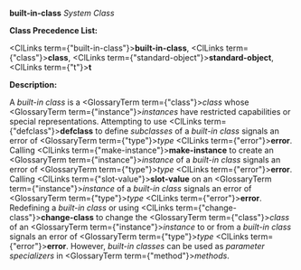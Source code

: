 **built-in-class** *System Class* 



**Class Precedence List:** 



<ClLinks  term={"built-in-class"}><b>built-in-class</b></ClLinks>, <ClLinks  term={"class"}><b>class</b></ClLinks>, <ClLinks  term={"standard-object"}><b>standard-object</b></ClLinks>, <ClLinks  term={"t"}><b>t</b></ClLinks> 



**Description:** 



A *built-in class* is a <GlossaryTerm  term={"class"}><i>class</i></GlossaryTerm> whose <GlossaryTerm  term={"instance"}><i>instances</i></GlossaryTerm> have restricted capabilities or special representations. Attempting to use <ClLinks  term={"defclass"}><b>defclass</b></ClLinks> to define *subclasses* of a *built-in class* signals an error of <GlossaryTerm  term={"type"}><i>type</i></GlossaryTerm> <ClLinks  term={"error"}><b>error</b></ClLinks>. Calling <ClLinks  term={"make-instance"}><b>make-instance</b></ClLinks> to create an <GlossaryTerm  term={"instance"}><i>instance</i></GlossaryTerm> of a *built-in class* signals an error of <GlossaryTerm  term={"type"}><i>type</i></GlossaryTerm> <ClLinks  term={"error"}><b>error</b></ClLinks>. Calling <ClLinks  term={"slot-value"}><b>slot-value</b></ClLinks> on an <GlossaryTerm  term={"instance"}><i>instance</i></GlossaryTerm> of a *built-in class* signals an error of <GlossaryTerm  term={"type"}><i>type</i></GlossaryTerm> <ClLinks  term={"error"}><b>error</b></ClLinks>. Redefining a *built-in class* or using <ClLinks  term={"change-class"}><b>change-class</b></ClLinks> to change the <GlossaryTerm  term={"class"}><i>class</i></GlossaryTerm> of an <GlossaryTerm  term={"instance"}><i>instance</i></GlossaryTerm> to or from a *built-in class* signals an error of <GlossaryTerm  term={"type"}><i>type</i></GlossaryTerm> <ClLinks  term={"error"}><b>error</b></ClLinks>. However, *built-in classes* can be used as *parameter specializers* in <GlossaryTerm  term={"method"}><i>methods</i></GlossaryTerm>.  







